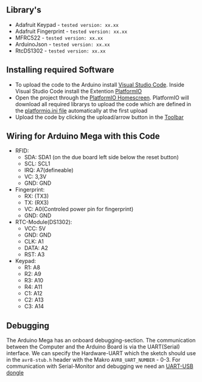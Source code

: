 

## Library's
- Adafruit Keypad       - `tested version: xx.xx`
- Adafruit Fingerprint  - `tested version: xx.xx`
- MFRC522               - `tested version: xx.xx`
- ArduinoJson           - `tested version: xx.xx`
- RtcDS1302             - `tested version: xx.xx`


## Installing required Software
- To upload the code to the Arduino install [Visual Studio Code](https://code.visualstudio.com/download). Inside Visual Studio Code install the Extention [PlatformIO](https://docs.platformio.org/en/stable/integration/ide/vscode.html#installation)
- Open the project through the [PlatformIO Homescreen](https://docs.platformio.org/en/stable/integration/ide/vscode.html#quick-start). PlatformIO will download all required librarys to upload the code which are defined in the [platformio.ini file](https://docs.platformio.org/en/latest/projectconf/index.html) automatically at the first upload
- Upload the code by clicking the upload/arrow button in the [Toolbar](https://docs.platformio.org/en/stable/integration/ide/vscode.html#platformio-toolbar)



## Wiring for Arduino Mega with this Code
<!-- Wiring not working for Arduino Mega: https://arduino.stackexchange.com/questions/60525/did-not-find-fingerprint-sensor-arduino-mega-2560-adafruit-fingerprint-sensor -->
- RFID:
    - SDA:  SDA1 (on the due board left side below the reset button)
    - SCL: SCL1
    - IRQ: A7(defineable)
    - VC:   3,3V
    - GND:  GND
- Fingerprint:
    - RX:  (TX3)
    - TX:  (RX3)
    - VC:  A0(Controled power pin for fingerprint)
    - GND: GND
- RTC-Module(DS1302):
    - VCC:  5V
    - GND:  GND
    - CLK:  A1
    - DATA: A2
    - RST:  A3
- Keypad:
    - R1: A8
    - R2: A9
    - R3: A10
    - R4: A11
    - C1: A12
    - C2: A13
    - C3: A14

## Debugging
The Arduino Mega has an onboard debugging-section. The communication between the Computer and the Arduino Board is via the UART(Serial) interface. We can specify the Hardware-UART which the sketch should use in the `avr8-stub.h` header with the Makro `AVR8_UART_NUMBER` - 0-3. For communication with Serial-Monitor and debugging we need an [UART-USB dongle](https://www.aliexpress.com/item/32962455401.html?_randl_currency=ILS&_randl_shipto=IL)